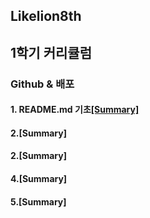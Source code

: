 ## Likelion8th

1학기 커리큘럼
-------------
### Github & 배포

#### 1. README.md 기초[[Summary]](https://github.com/K-Hyeon/Likelion8th/blob/master/Gitbub%20%EA%B8%B0%EC%B4%88.md)
#### 2.[Summary]
#### 2.[Summary]
#### 4.[Summary]
#### 5.[Summary]
